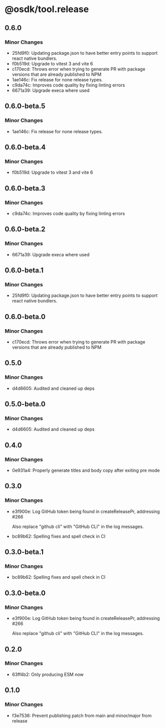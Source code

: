 # @osdk/tool.release

## 0.6.0

### Minor Changes

- 25fd9f0: Updating package.json to have better entry points to support react native bundlers.
- f0b519d: Upgrade to vitest 3 and vite 6
- c170ecd: Throws error when trying to generate PR with package versions that are already published to NPM
- 1ae146c: Fix release for none release types.
- c9da74c: Improves code quality by fixing linting errors
- 6671a39: Upgrade execa where used

## 0.6.0-beta.5

### Minor Changes

- 1ae146c: Fix release for none release types.

## 0.6.0-beta.4

### Minor Changes

- f0b519d: Upgrade to vitest 3 and vite 6

## 0.6.0-beta.3

### Minor Changes

- c9da74c: Improves code quality by fixing linting errors

## 0.6.0-beta.2

### Minor Changes

- 6671a39: Upgrade execa where used

## 0.6.0-beta.1

### Minor Changes

- 25fd9f0: Updating package.json to have better entry points to support react native bundlers.

## 0.6.0-beta.0

### Minor Changes

- c170ecd: Throws error when trying to generate PR with package versions that are already published to NPM

## 0.5.0

### Minor Changes

- d4d6605: Audited and cleaned up deps

## 0.5.0-beta.0

### Minor Changes

- d4d6605: Audited and cleaned up deps

## 0.4.0

### Minor Changes

- 0e931a4: Properly generate titles and body copy after exiting pre mode

## 0.3.0

### Minor Changes

- e3f900e: Log GitHub token being found in createReleasePr, addressing #266

  Also replace "github cli" with "GitHub CLI" in the log messages.

- bc89b62: Spelling fixes and spell check in CI

## 0.3.0-beta.1

### Minor Changes

- bc89b62: Spelling fixes and spell check in CI

## 0.3.0-beta.0

### Minor Changes

- e3f900e: Log GitHub token being found in createReleasePr, addressing #266

  Also replace "github cli" with "GitHub CLI" in the log messages.

## 0.2.0

### Minor Changes

- 63ff4b2: Only producing ESM now

## 0.1.0

### Minor Changes

- f3e7536: Prevent publishing patch from main and minor/major from release
